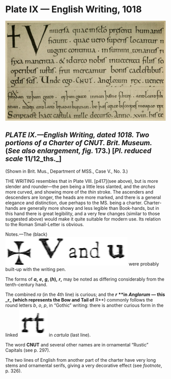 # Plate IX — English Writing, 1018

![Plate X.&#x2014;Italian \(first half of\) Twelfth-century Writing. \(Homilies and Lessons\). Brit. Mus., Harl. MS. 7183. \(See also enlargement, fig. 174\).](../.gitbook/assets/i449e-plate_ix.jpg)

## _PLATE IX.—English Writing, dated 1018. Two portions of a Charter of CNUT. Brit. Museum._ \(_See also enlargement, fig._ 173.\) \[_Pl. reduced scale_ 11/12_ths._\]  <a id="plate09-note"></a>

\(Shown in Brit. Mus., Department of MSS., Case V., No. 3.\)

THE WRITING resembles that in Plate VIII. \[p417\]\(see above\), but is more slender and rounder—the pen being a little less slanted, and the _arches_ more curved, and showing more of the _thin_ stroke. The ascenders and descenders are longer, the heads are more marked, and there is a general elegance and distinction, due perhaps to the MS. being a charter. Charter-hands are generally more showy and less legible than Book-hands, but in this hand there is great legibility, and a very few changes \(similar to those suggested above\) would make it quite suitable for modern use. Its relation to the Roman Small-Letter is obvious.

Notes.—The \(black\) ![MALTESE CROSS V and SMALL U](../.gitbook/assets/i417c1.jpg) were probably built-up with the writing pen.

The forms of _**a**_**,** _**e**_**,** _**g**_**, \(**_**h**_**\),** _**r**_**,** may be noted as differing considerably from the tenth-century hand.

The combined _ra_ \(in the 4th line\) is curious; and the _**r**_ **\*\*in** _**Anglorum**_ **— this \_**r**\_ \(which represents the Bow and Tail of** R\*\*\) commonly follows the round letters _b_, _o_, _p_, in “Gothic” writing: there is another curious form in the linked ![rt](../.gitbook/assets/i417c2.jpg) in _cartula_ \(last line\).

The word **CNUT** and several other names are in ornamental “Rustic” Capitals \(see p. 297\).

The two lines of English from another part of the charter have very long stems and ornamental serifs, giving a very decorative effect \(see _footnote_, p. 326\).

